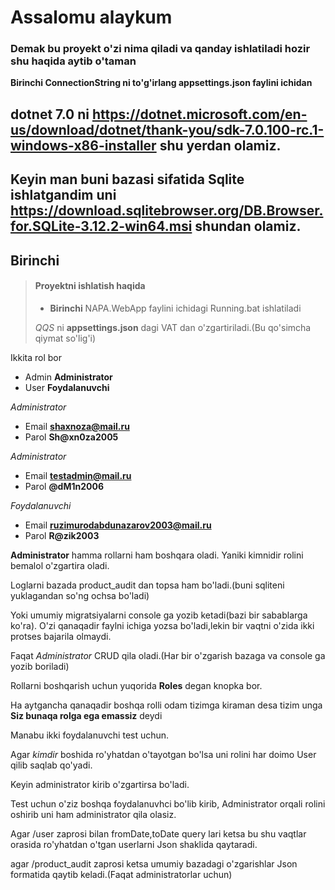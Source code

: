 # Assalomu alaykum

### Demak bu proyekt o'zi nima qiladi va qanday ishlatiladi hozir shu haqida aytib o'taman

**Birinchi ConnectionString ni to'g'irlang appsettings.json faylini ichidan**

## dotnet 7.0 ni https://dotnet.microsoft.com/en-us/download/dotnet/thank-you/sdk-7.0.100-rc.1-windows-x86-installer shu yerdan olamiz.

## Keyin man buni bazasi sifatida Sqlite ishlatgandim uni https://download.sqlitebrowser.org/DB.Browser.for.SQLite-3.12.2-win64.msi shundan olamiz.
## Birinchi

> #### Proyektni ishlatish haqida
>
> - **Birinchi** NAPA.WebApp faylini ichidagi Running.bat ishlatiladi
>
>  *QQS* ni  **appsettings.json** dagi VAT dan o'zgartiriladi.(Bu qo'simcha qiymat so'lig'i)

Ikkita rol bor
- Admin **Administrator**
- User **Foydalanuvchi**

*Administrator*
- Email **shaxnoza@mail.ru**
- Parol **Sh@xn0za2005**

*Administrator*
- Email **testadmin@mail.ru**
- Parol **@dM1n2006**

*Foydalanuvchi*
- Email **ruzimurodabdunazarov2003@mail.ru**
- Parol **R@zik2003**

**Administrator** hamma rollarni ham boshqara oladi.
Yaniki kimnidir rolini bemalol o'zgartira oladi.

Loglarni bazada product_audit dan topsa ham bo'ladi.(buni sqliteni yuklagandan so'ng ochsa bo'ladi)

Yoki umumiy migratsiyalarni console ga yozib ketadi(bazi bir sabablarga ko'ra).
O'zi qanaqadir faylni ichiga yozsa bo'ladi,lekin bir vaqtni o'zida ikki protses bajarila olmaydi.

Faqat *Administrator* CRUD qila oladi.(Har bir o'zgarish bazaga va console ga yozib boriladi)

Rollarni boshqarish uchun yuqorida **Roles** degan knopka bor.

Ha aytgancha qanaqadir boshqa rolli odam tizimga kiraman desa tizim unga **Siz bunaqa rolga ega emassiz** deydi

Manabu ikki foydalanuvchi test uchun.

Agar *kimdir* boshida ro'yhatdan o'tayotgan bo'lsa uni rolini har doimo User qilib saqlab qo'yadi.

Keyin administrator kirib o'zgartirsa bo'ladi.

Test uchun o'ziz boshqa foydalanuvhci bo'lib kirib,
Administrator orqali rolini oshirib uni ham administrator qila olasiz.

Agar /user zaprosi bilan fromDate,toDate query lari ketsa bu shu vaqtlar orasida ro'yhatdan o'tgan userlarni Json shaklida qaytaradi.

agar /product_audit zaprosi ketsa umumiy bazadagi o'zgarishlar Json formatida qaytib keladi.(Faqat administratorlar uchun)
